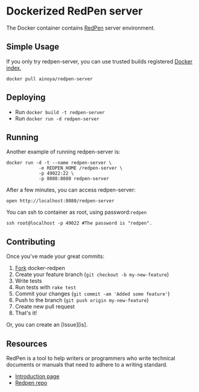 # Dockerized RedPen server

The Docker container contains [RedPen][intro] server environment.

## Simple Usage

If you only try redpen-server, you can use trusted builds registered [Docker index][di],

    docker pull ainoya/redpen-server

## Deploying

* Run `docker build -t redpen-server`
* Run `docker run -d redpen-server`

## Running

Another example of running redpen-server is:

    docker run -d -t --name redpen-server \
                -e REDPEN_HOME /redpen-server \
                -p 49022:22 \
                -p 8080:8080 redpen-server

After a few minutes, you can access redpen-server:

    open http://localhost:8080/redpen-server

You can ssh to container as root, using password:`redpen`

    ssh root@localhost -p 49022 #The password is "redpen".

## Contributing

Once you've made your great commits:

1. [Fork][fk] docker-redpen
2. Create your feature branch (``git checkout -b my-new-feature``)
3. Write tests
4. Run tests with ``rake test``
5. Commit your changes (``git commit -am 'Added some feature'``)
6. Push to the branch (``git push origin my-new-feature``)
7. Create new pull request
8. That's it!

Or, you can create an [Issue][is].

## Resources

RedPen is a tool to help writers or programmers who write technical documents or manuals that need to adhere to a writing standard.

* [Introduction page][intro]
* [Redpen repo][repo]

[fk]: http://help.github.com/forking/
[intro]: http://redpen.bigram.org/
[repo]: https://github.com/recruit-tech/redpen
[di]: https://index.docker.io/u/ainoya/redpen-server/
